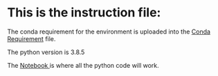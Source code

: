 # This is the instruction file: 

<p> The conda requirement for the environment is uploaded into the <a href='conda-requirements.txt'> Conda Requirement</a> file. 
<p> The python version is 3.8.5 
<p> The <a href='notebook.ipynb'> Notebook </a> is where all the python code will work.  

